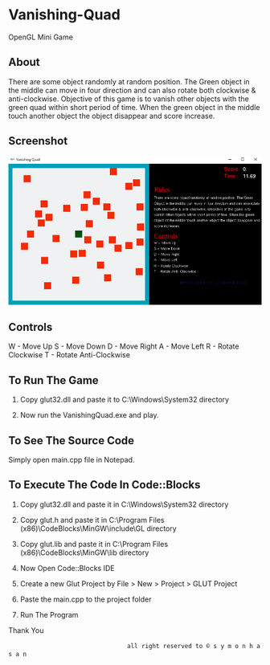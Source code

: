 # Vanishing-Quad
OpenGL Mini Game

## About
There are some object randomly at random position. The Green object in the middle can move in four direction and can also rotate both clockwise & anti-clockwise. Objective of this game is to vanish other objects with the green quad within short period of time. When the green object in the middle touch another object the object disappear and score increase.

## Screenshot

![Screenshot](image.png)

## Controls

  W - Move Up
  S - Move Down
  D - Move Right
  A - Move Left
  R - Rotate Clockwise
  T - Rotate Anti-Clockwise

## To Run The Game

1. Copy glut32.dll and paste it to C:\Windows\System32 directory

2. Now run the VanishingQuad.exe and play.

## To See The Source Code

Simply open main.cpp file in Notepad.

## To Execute The Code In Code::Blocks

1. Copy glut32.dll and paste it in C:\Windows\System32 directory

2. Copy glut.h and paste it in C:\Program Files (x86)\CodeBlocks\MinGW\include\GL directory

3. Copy glut.lib and paste it in C:\Program Files (x86)\CodeBlocks\MinGW\lib directory

4. Now Open Code::Blocks IDE

5. Create a new Glut Project by File > New > Project > GLUT Project

6. Paste the main.cpp to the project folder

7. Run The Program

Thank You

                                     all right reserved to © s y m o n h a s a n
